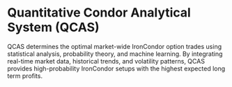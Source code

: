 # Quantitative Condor Analytical System (QCAS)
QCAS determines the optimal market-wide IronCondor option trades using statistical analysis, probability theory, and machine learning. By integrating real-time market data, historical trends, and volatility patterns, QCAS provides high-probability IronCondor setups with the highest expected long term profits. 
